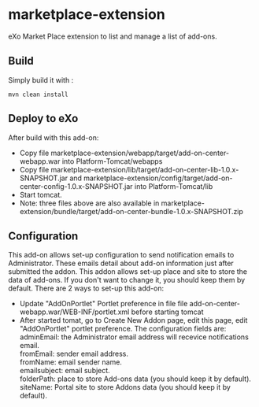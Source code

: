 marketplace-extension
=====================

eXo Market Place extension to list and manage a list of add-ons.

Build
---------------
Simply build it with :

	mvn clean install


Deploy to eXo
---------------
After build with this add-on:
* Copy file marketplace-extension/webapp/target/add-on-center-webapp.war into Platform-Tomcat/webapps
* Copy file marketplace-extension/lib/target/add-on-center-lib-1.0.x-SNAPSHOT.jar and marketplace-extension/config/target/add-on-center-config-1.0.x-SNAPSHOT.jar into Platform-Tomcat/lib
* Start tomcat.
* Note: three files above are also available in marketplace-extension/bundle/target/add-on-center-bundle-1.0.x-SNAPSHOT.zip

Configuration
---------------
This add-on allows set-up configuration to send notification emails to Administrator. These emails detail about add-on information just after submitted the addon.
This addon allows set-up place and site to store the data of add-ons. If you don't want to change it, you should keep them by default.
There are 2 ways to set-up this add-on:
* Update "AddOnPortlet" Portlet preference in file file add-on-center-webapp.war/WEB-INF/portlet.xml before starting tomcat
* After started tomat, go to Create New Addon page, edit this page, edit "AddOnPortlet" portlet preference. The configuration fields are:
adminEmail: the Administrator email address will recevice notifications email.<br>
fromEmail: sender email address.<br>
fromName: email sender name.<br>
emailsubject: email subject.<br>
folderPath: place to store Add-ons data (you should keep it by default).<br>
siteName: Portal site to store Addons data (you should keep it by default).

